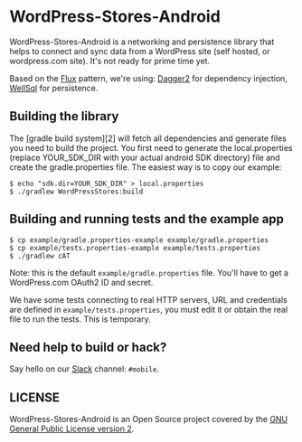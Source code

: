 # WordPress-Stores-Android

WordPress-Stores-Android is a networking and persistence library that helps to connect and sync data from a WordPress site (self hosted, or wordpress.com site). It's not ready for prime time yet.

Based on the [Flux](https://facebook.github.io/flux/docs/overview.html) pattern, we're using: [Dagger2](https://google.github.io/dagger/) for dependency injection, [WellSql](https://github.com/yarolegovich/wellsql) for persistence.

## Building the library

The [gradle build system][2] will fetch all dependencies and generate
files you need to build the project. You first need to generate the
local.properties (replace YOUR_SDK_DIR with your actual android SDK directory)
file and create the gradle.properties file. The easiest way is to copy
our example:

    $ echo "sdk.dir=YOUR_SDK_DIR" > local.properties
    $ ./gradlew WordPressStores:build

## Building and running tests and the example app

    $ cp example/gradle.properties-example example/gradle.properties
    $ cp example/tests.properties-example example/tests.properties
    $ ./gradlew cAT

Note: this is the default `example/gradle.properties` file. You'll have to get
a WordPress.com OAuth2 ID and secret.

We have some tests connecting to real HTTP servers, URL and credentials are defined in `example/tests.properties`, you must edit it or obtain the real file to run the tests. This is temporary.

## Need help to build or hack?

Say hello on our [Slack][4] channel: `#mobile`.

## LICENSE

WordPress-Stores-Android is an Open Source project covered by the [GNU General Public License version 2](LICENSE.md).

[4]: https://make.wordpress.org/chat/
